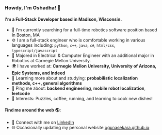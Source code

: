 ### Howdy, I'm Oshadha! 👋

#### I'm a Full-Stack Developer based in Madison, Wisconsin.

- 🏢 I'm currently searching for a full-time robotics software position based in Boston, MA
- ⚙️ I am a full-stack engineer who is comfortable working in various languages including: `python`, `c++`, `java`, `c#`, `html/css`, `typescript/javascript`
- 🏫 Majored in Electrical & Computer Engineer with an additional major in Robotics at Carnegie Mellon University.
- 🌍 I have worked at: **Carnegie Mellon University, University of Arizona, Epic Systems, and Indeed**
- 🌱 Learning more about and studying: **probabilistic localization methods, c++, general algorithms**
- 💬 Ping me about: **backend engineering**, **mobile robot localization**, **leetcode**
- 🧩 Interests: Puzzles, coffee, running, and learning to cook new dishes!

#### Find me around the web 🌎:
- 💼 Connect with me on [LinkedIn](https://www.linkedin.com/in/oshadhagunasekara/)
- 🌐 Occasionally updating my personal website [ogunasekara.github.io](https://ogunasekara.github.io/)
